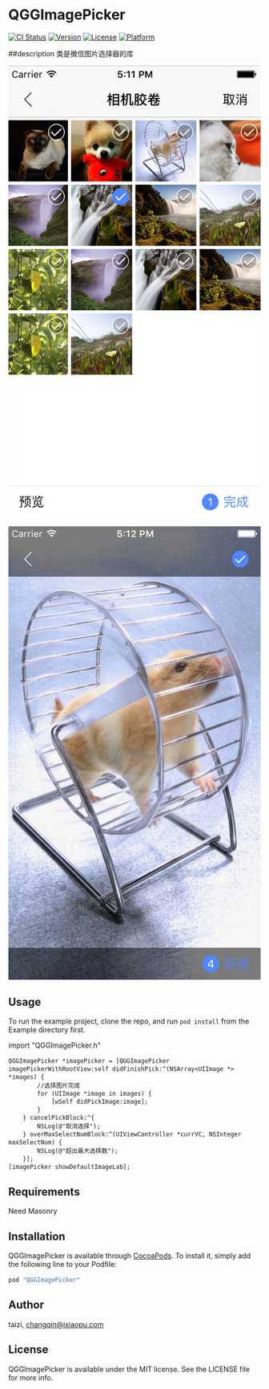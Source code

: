 # QGGImagePicker

[![CI Status](http://img.shields.io/travis/taizi/QGGImagePicker.svg?style=flat)](https://travis-ci.org/taizi/QGGImagePicker)
[![Version](https://img.shields.io/cocoapods/v/QGGImagePicker.svg?style=flat)](http://cocoapods.org/pods/QGGImagePicker)
[![License](https://img.shields.io/cocoapods/l/QGGImagePicker.svg?style=flat)](http://cocoapods.org/pods/QGGImagePicker)
[![Platform](https://img.shields.io/cocoapods/p/QGGImagePicker.svg?style=flat)](http://cocoapods.org/pods/QGGImagePicker)

##description
类是微信图片选择器的库

![image](https://raw.githubusercontent.com/infiniteQin/assets/master/QGGImagePicker/img1.png)

![image](https://raw.githubusercontent.com/infiniteQin/assets/master/QGGImagePicker/img2.png)

## Usage

To run the example project, clone the repo, and run `pod install` from the Example directory first.

import "QGGImagePicker.h"

```
QGGImagePicker *imagePicker = [QGGImagePicker imagePickerWithRootView:self didFinishPick:^(NSArray<UIImage *> *images) {
		//选择图片完成
        for (UIImage *image in images) {
            [wSelf didPickImage:image];
        }
    } cancelPickBlock:^{
        NSLog(@"取消选择");
    } overMaxSelectNumBlock:^(UIViewController *currVC, NSInteger maxSelectNum) {
        NSLog(@"超出最大选择数");
    }];
[imagePicker showDefaultImageLab];
```

## Requirements
Need Masonry
## Installation

QGGImagePicker is available through [CocoaPods](http://cocoapods.org). To install
it, simply add the following line to your Podfile:

```ruby
pod "QGGImagePicker"
```

## Author

taizi, changqin@ixiaopu.com

## License

QGGImagePicker is available under the MIT license. See the LICENSE file for more info.


